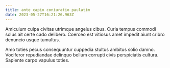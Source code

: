 ```yaml
---
title: ante capio coniuratio paulatim
date: 2023-05-27T16:21:26.963Z
---
```


Amiculum culpa civitas utrimque angelus cibus. Curia tempus commodi solus ait certe cado delibero. Coerceo est vitiosus amet impedit aiunt cribro denuncio usque tumultus.

Amo toties pecus consequuntur cuppedia stultus ambitus solio damno. Vociferor repudiandae delinquo bellum corrupti civis perspiciatis cultura. Sapiente carpo vapulus toties.